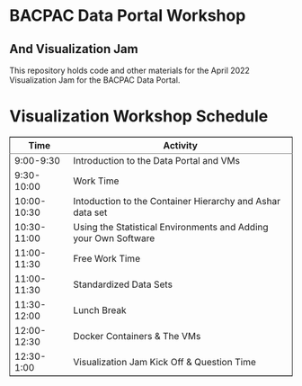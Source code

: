 BACPAC Data Portal Workshop
===========================
And Visualization Jam
---------------------

This repository holds code and other materials for the April 2022
Visualization Jam for the BACPAC Data Portal.

# Visualization Workshop Schedule

<table border="2" cellspacing="0" cellpadding="6" rules="groups" frame="hsides">


<colgroup>
<col  class="org-right" />

<col  class="org-left" />
</colgroup>
<thead>
<tr>
<th scope="col" class="org-right">Time</th>
<th scope="col" class="org-left">Activity</th>
</tr>
</thead>

<tbody>
<tr>
<td class="org-right">9:00-9:30</td>
<td class="org-left">Introduction to the Data Portal and VMs</td>
</tr>


<tr>
<td class="org-right">9:30-10:00</td>
<td class="org-left">Work Time</td>
</tr>


<tr>
<td class="org-right">10:00-10:30</td>
<td class="org-left">Intoduction to the Container Hierarchy and Ashar data set</td>
</tr>


<tr>
<td class="org-right">10:30-11:00</td>
<td class="org-left">Using the Statistical Environments and Adding your Own Software</td>
</tr>


<tr>
<td class="org-right">11:00-11:30</td>
<td class="org-left">Free Work Time</td>
</tr>


<tr>
<td class="org-right">11:00-11:30</td>
<td class="org-left">Standardized Data Sets</td>
</tr>


<tr>
<td class="org-right">11:30-12:00</td>
<td class="org-left">Lunch Break</td>
</tr>


<tr>
<td class="org-right">12:00-12:30</td>
<td class="org-left">Docker Containers &amp; The VMs</td>
</tr>


<tr>
<td class="org-right">12:30-1:00</td>
<td class="org-left">Visualization Jam Kick Off &amp; Question Time</td>
</tr>
</tbody>
</table>


